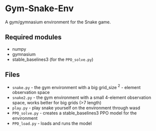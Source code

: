 # Gym-Snake-Env
 A gym/gymnasium environment for the Snake game.

## Required modules
 - numpy
 - gymnasium
 - stable_baselines3 (for the `PPO_solve.py`)

 ## Files
 - `snake.py` - the gym environment with a big grid_size $^2$ - element observation space
 - `snake2.py` - the gym environment with a small 4-element observation space, works better for big grids (>7 length)
 - `play.py` - play snake yourself on the environment through wasd
 - `PPO_solve.py` - creates a stable_baselines3 PPO model for the environment
 - `PPO_load.py` - loads and runs the model